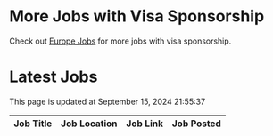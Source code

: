 # More Jobs with Visa Sponsorship

Check out [Europe Jobs](https://github.com/sureshparimi/europejobs#latest-jobs) for more jobs with visa sponsorship.

# Latest Jobs

This page is updated at September 15, 2024 21:55:37

| Job Title | Job Location | Job Link | Job Posted |
| --- | --- | --- | --- |

